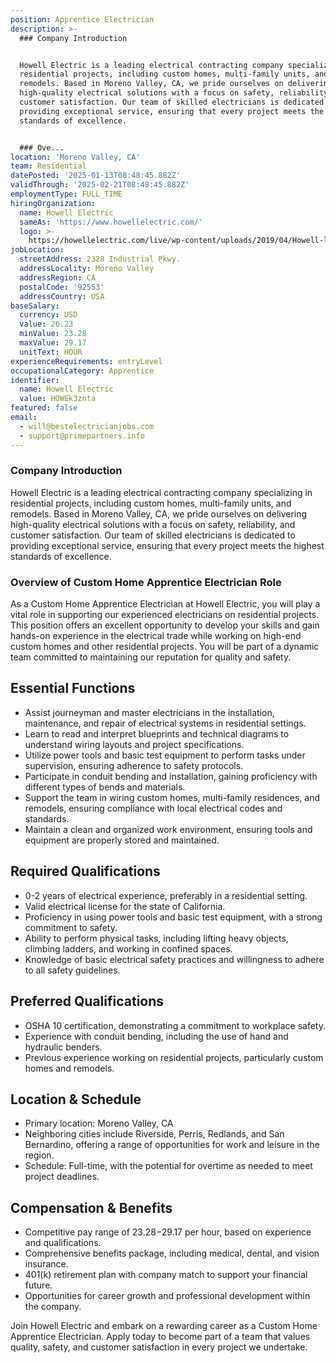 ```yaml
---
position: Apprentice Electrician
description: >-
  ### Company Introduction


  Howell Electric is a leading electrical contracting company specializing in
  residential projects, including custom homes, multi-family units, and
  remodels. Based in Moreno Valley, CA, we pride ourselves on delivering
  high-quality electrical solutions with a focus on safety, reliability, and
  customer satisfaction. Our team of skilled electricians is dedicated to
  providing exceptional service, ensuring that every project meets the highest
  standards of excellence.


  ### Ove...
location: 'Moreno Valley, CA'
team: Residential
datePosted: '2025-01-13T08:48:45.882Z'
validThrough: '2025-02-21T08:48:45.882Z'
employmentType: FULL_TIME
hiringOrganization:
  name: Howell Electric
  sameAs: 'https://www.howellelectric.com/'
  logo: >-
    https://howellelectric.com/live/wp-content/uploads/2019/04/Howell-logo-img.png
jobLocation:
  streetAddress: 2328 Industrial Pkwy.
  addressLocality: Moreno Valley
  addressRegion: CA
  postalCode: '92553'
  addressCountry: USA
baseSalary:
  currency: USD
  value: 26.23
  minValue: 23.28
  maxValue: 29.17
  unitText: HOUR
experienceRequirements: entryLevel
occupationalCategory: Apprentice
identifier:
  name: Howell Electric
  value: HOWEk3znta
featured: false
email:
  - will@bestelectricianjobs.com
  - support@primepartners.info
---
```




### Company Introduction

Howell Electric is a leading electrical contracting company specializing in residential projects, including custom homes, multi-family units, and remodels. Based in Moreno Valley, CA, we pride ourselves on delivering high-quality electrical solutions with a focus on safety, reliability, and customer satisfaction. Our team of skilled electricians is dedicated to providing exceptional service, ensuring that every project meets the highest standards of excellence.

### Overview of Custom Home Apprentice Electrician Role

As a Custom Home Apprentice Electrician at Howell Electric, you will play a vital role in supporting our experienced electricians on residential projects. This position offers an excellent opportunity to develop your skills and gain hands-on experience in the electrical trade while working on high-end custom homes and other residential projects. You will be part of a dynamic team committed to maintaining our reputation for quality and safety.

## Essential Functions

- Assist journeyman and master electricians in the installation, maintenance, and repair of electrical systems in residential settings.
- Learn to read and interpret blueprints and technical diagrams to understand wiring layouts and project specifications.
- Utilize power tools and basic test equipment to perform tasks under supervision, ensuring adherence to safety protocols.
- Participate in conduit bending and installation, gaining proficiency with different types of bends and materials.
- Support the team in wiring custom homes, multi-family residences, and remodels, ensuring compliance with local electrical codes and standards.
- Maintain a clean and organized work environment, ensuring tools and equipment are properly stored and maintained.

## Required Qualifications

- 0-2 years of electrical experience, preferably in a residential setting.
- Valid electrical license for the state of California.
- Proficiency in using power tools and basic test equipment, with a strong commitment to safety.
- Ability to perform physical tasks, including lifting heavy objects, climbing ladders, and working in confined spaces.
- Knowledge of basic electrical safety practices and willingness to adhere to all safety guidelines.

## Preferred Qualifications

- OSHA 10 certification, demonstrating a commitment to workplace safety.
- Experience with conduit bending, including the use of hand and hydraulic benders.
- Previous experience working on residential projects, particularly custom homes and remodels.

## Location & Schedule

- Primary location: Moreno Valley, CA
- Neighboring cities include Riverside, Perris, Redlands, and San Bernardino, offering a range of opportunities for work and leisure in the region.
- Schedule: Full-time, with the potential for overtime as needed to meet project deadlines.

## Compensation & Benefits

- Competitive pay range of $23.28-$29.17 per hour, based on experience and qualifications.
- Comprehensive benefits package, including medical, dental, and vision insurance.
- 401(k) retirement plan with company match to support your financial future.
- Opportunities for career growth and professional development within the company.

Join Howell Electric and embark on a rewarding career as a Custom Home Apprentice Electrician. Apply today to become part of a team that values quality, safety, and customer satisfaction in every project we undertake.
